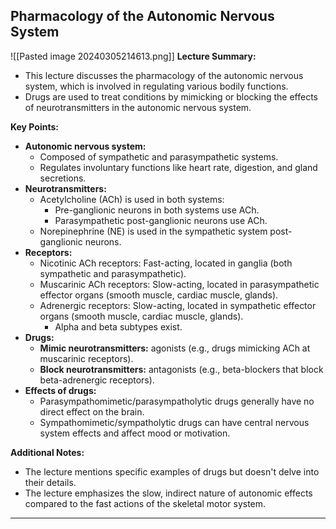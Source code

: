 ## Pharmacology of the Autonomic Nervous System
![[Pasted image 20240305214613.png]]
**Lecture Summary:**

- This lecture discusses the pharmacology of the autonomic nervous system, which is involved in regulating various bodily functions.
- Drugs are used to treat conditions by mimicking or blocking the effects of neurotransmitters in the autonomic nervous system.

**Key Points:**

- **Autonomic nervous system:**
    - Composed of sympathetic and parasympathetic systems.
    - Regulates involuntary functions like heart rate, digestion, and gland secretions.
- **Neurotransmitters:**
    - Acetylcholine (ACh) is used in both systems:
        - Pre-ganglionic neurons in both systems use ACh.
        - Parasympathetic post-ganglionic neurons use ACh.
    - Norepinephrine (NE) is used in the sympathetic system post-ganglionic neurons.
- **Receptors:**
    - Nicotinic ACh receptors: Fast-acting, located in ganglia (both sympathetic and parasympathetic).
    - Muscarinic ACh receptors: Slow-acting, located in parasympathetic effector organs (smooth muscle, cardiac muscle, glands).
    - Adrenergic receptors: Slow-acting, located in sympathetic effector organs (smooth muscle, cardiac muscle, glands).
        - Alpha and beta subtypes exist.
- **Drugs:**
    - **Mimic neurotransmitters:** agonists (e.g., drugs mimicking ACh at muscarinic receptors).
    - **Block neurotransmitters:** antagonists (e.g., beta-blockers that block beta-adrenergic receptors).
- **Effects of drugs:**
    - Parasympathomimetic/parasympatholytic drugs generally have no direct effect on the brain.
    - Sympathomimetic/sympatholytic drugs can have central nervous system effects and affect mood or motivation.

**Additional Notes:**

- The lecture mentions specific examples of drugs but doesn't delve into their details.
- The lecture emphasizes the slow, indirect nature of autonomic effects compared to the fast actions of the skeletal motor system.


---
